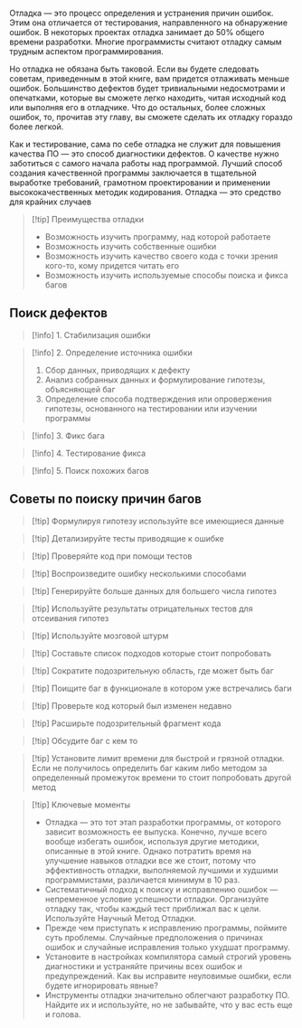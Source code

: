 Отладка — это процесс определения и устранения причин ошибок. Этим она отличается от тестирования, направленного на обнаружение ошибок. В некоторых проектах отладка занимает до 50% общего времени разработки. Многие программисты считают отладку самым трудным аспектом программирования. 

Но отладка не обязана быть таковой. Если вы будете следовать советам, приведенным в этой книге, вам придется отлаживать меньше ошибок. Большинство дефектов будет тривиальными недосмотрами и опечатками, которые вы сможете легко находить, читая исходный код или выполняя его в отладчике. Что до остальных, более сложных ошибок, то, прочитав эту главу, вы сможете сделать их отладку гораздо более легкой.

Как и тестирование, сама по себе отладка не служит для повышения качества ПО — это способ диагностики дефектов. О качестве нужно заботиться с самого начала работы над программой. Лучший способ создания качественной программы заключается в тщательной выработке требований, грамотном проектировании и применении высококачественных методик кодирования. Отладка — это средство для крайних случаев

>[!tip] Преимущества отладки
>* Возможность изучить программу, над которой работаете
>* Возможность изучить собственные ошибки
>* Возможность изучить качество своего кода с точки зрения кого-то, кому придется читать его
>* Возможность изучить используемые способы поиска и фикса багов

## Поиск дефектов

>[!info] 1. Стабилизация ошибки

>[!info] 2. Определение источника ошибки
>1) Сбор данных, приводящих к дефекту
>2) Анализ собранных данных и формулирование гипотезы, объясняющей баг
>3) Определение способа подтверждения или опровержения гипотезы, основанного на тестировании или изучении программы

>[!info] 3. Фикс бага

>[!info] 4. Тестирование фикса

>[!info] 5. Поиск похожих багов

## Советы по поиску причин багов

>[!tip] Формулируя гипотезу используйте все имеющиеся данные

>[!tip] Детализируйте тесты приводящие к ошибке

>[!tip] Проверяйте код при помощи тестов

>[!tip] Воспроизведите ошибку несколькими способами

>[!tip] Генерируйте больше данных для большего числа гипотез

>[!tip] Используйте результаты отрицательных тестов для отсеивания гипотез

>[!tip] Используйте мозговой штурм

>[!tip] Составьте список подходов которые стоит попробовать

>[!tip] Сократите подозрительную область, где может быть баг

>[!tip] Поищите баг в функционале в котором уже встречались баги

>[!tip] Проверьте код который был изменен недавно

>[!tip] Расширьте подозрительный фрагмент кода

>[!tip] Обсудите баг с кем то

>[!tip] Установите лимит времени для быстрой и грязной отладки.
>Если не получилось определить баг каким либо методом за определенный промежуток времени то стоит попробовать другой метод

>[!tip] Ключевые моменты
>* Отладка — это тот этап разработки программы, от которого зависит возможность ее выпуска. Конечно, лучше всего вообще избегать ошибок, используя другие методики, описанные в этой книге. Однако потратить время на улучшение навыков отладки все же стоит, потому что эффективность отладки, выполняемой лучшими и худшими программистами, различается минимум в 10 раз.
>* Систематичный подход к поиску и исправлению ошибок — непременное условие успешности отладки. Организуйте отладку так,  чтобы каждый тест приближал вас к цели. Используйте Научный Метод Отладки.
>* Прежде чем приступать к исправлению программы, поймите суть проблемы. Случайные предположения о причинах ошибок и случайные исправления только ухудшат программу.
>* Установите в настройках компилятора самый строгий уровень диагностики и устраняйте причины всех ошибок и предупреждений. Как вы исправите неуловимые ошибки, если будете игнорировать явные?
>* Инструменты отладки значительно облегчают разработку ПО. Найдите их и используйте, но не забывайте, что у вас есть еще и голова.
